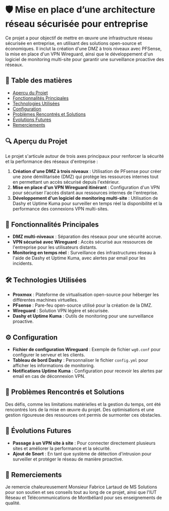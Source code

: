 # 🛡️ Mise en place d’une architecture réseau sécurisée pour entreprise

Ce projet a pour objectif de mettre en œuvre une infrastructure réseau sécurisée en entreprise, en utilisant des solutions open-source et économiques. Il inclut la création d'une DMZ à trois niveaux avec PFSense, la mise en place d'un VPN Wireguard, ainsi que le développement d'un logiciel de monitoring multi-site pour garantir une surveillance proactive des réseaux.

## 📑 Table des matières

- [Aperçu du Projet](#-aperçu-du-projet)
- [Fonctionnalités Principales](#-fonctionnalités-principales)
- [Technologies Utilisées](#-technologies-utilisées)
- [Configuration](#-configuration)
- [Problèmes Rencontrés et Solutions](#-problèmes-rencontrés-et-solutions)
- [Évolutions Futures](#-évolutions-futures)
- [Remerciements](#-remerciements)

## 🔍 Aperçu du Projet

Le projet s'articule autour de trois axes principaux pour renforcer la sécurité et la performance des réseaux d'entreprise :

1. **Création d'une DMZ à trois niveaux** : Utilisation de PFsense pour créer une zone démilitarisée (DMZ) qui protège les ressources internes tout en permettant un accès sécurisé depuis l'extérieur.
2. **Mise en place d'un VPN Wireguard itinérant** : Configuration d'un VPN pour sécuriser l'accès distant aux ressources internes de l'entreprise.
3. **Développement d'un logiciel de monitoring multi-site** : Utilisation de Dashy et Uptime Kuma pour surveiller en temps réel la disponibilité et la performance des connexions VPN multi-sites.

## 🌟 Fonctionnalités Principales

- **DMZ multi-niveaux** : Séparation des réseaux pour une sécurité accrue.
- **VPN sécurisé avec Wireguard** : Accès sécurisé aux ressources de l'entreprise pour les utilisateurs distants.
- **Monitoring en temps réel** : Surveillance des infrastructures réseau à l'aide de Dashy et Uptime Kuma, avec alertes par email pour les incidents.

## 🛠️ Technologies Utilisées

- **Proxmox** : Plateforme de virtualisation open-source pour héberger les différentes machines virtuelles.
- **PFsense** : Pare-feu open-source utilisé pour la création de la DMZ.
- **Wireguard** : Solution VPN légère et sécurisée.
- **Dashy et Uptime Kuma** : Outils de monitoring pour une surveillance proactive.

## ⚙️ Configuration

- **Fichier de configuration Wireguard** : Exemple de fichier `wg0.conf` pour configurer le serveur et les clients.
- **Tableau de bord Dashy** : Personnaliser le fichier `config.yml` pour afficher les informations de monitoring.
- **Notifications Uptime Kuma** : Configuration pour recevoir les alertes par email en cas de déconnexion VPN.

## 🔧 Problèmes Rencontrés et Solutions

Des défis, comme les limitations matérielles et la gestion du temps, ont été rencontrés lors de la mise en œuvre du projet. Des optimisations et une gestion rigoureuse des ressources ont permis de surmonter ces obstacles.

## 🚀 Évolutions Futures

- **Passage à un VPN site à site** : Pour connecter directement plusieurs sites et améliorer la performance et la sécurité.
- **Ajout de Snort** : En tant que système de détection d'intrusion pour surveiller et protéger le réseau de manière proactive.

## 🙏 Remerciements

Je remercie chaleureusement Monsieur Fabrice Lartaud de MS Solutions pour son soutien et ses conseils tout au long de ce projet, ainsi que l'IUT Réseau et Télécommunications de Montbéliard pour ses enseignements de qualité.
